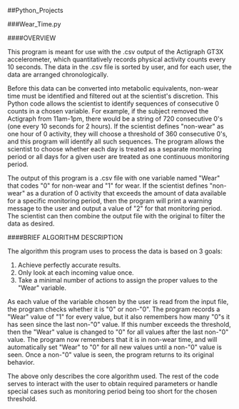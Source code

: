 ##Python_Projects

###Wear_Time.py

####OVERVIEW

This program is meant for use with the .csv output of the Actigraph GT3X accelerometer, which quantitatively records physical activity counts every 10 seconds. The data in the .csv file is sorted by user, and for each user, the data are arranged chronologically.

Before this data can be converted into metabolic equivalents, non-wear time must be identified and filtered out at the scientist's discretion. This Python code allows the scientist to identify sequences of consecutive 0 counts in a chosen variable. For example, if the subject removed the Actigraph from 11am-1pm, there would be a string of 720 consecutive 0's (one every 10 seconds for 2 hours). If the scientist defines "non-wear" as one hour of 0 activity, they will choose a threshold of 360 consecutive 0's, and this program will identify all such sequences. The program allows the scientist to choose whether each day is treated as a separate monitoring period or all days for a given user are treated as one continuous monitoring period.

The output of this program is a .csv file with one variable named "Wear" that codes "0" for non-wear and "1" for wear. If the scientist defines "non-wear" as a duration of 0 activity that exceeds the amount of data available for a specific monitoring period, then the program will print a warning message to the user and output a value of "2" for that monitoring period. The scientist can then combine the output file with the original to filter the data as desired.

####BRIEF ALGORITHM DESCRIPTION

The algorithm this program uses to process the data is based on 3 goals:

1. Achieve perfectly accurate results.
2. Only look at each incoming value once.
3. Take a minimal number of actions to assign the proper values to the "Wear" variable.

As each value of the variable chosen by the user is read from the input file, the program checks whether it is "0" or non-"0". The program records a "Wear" value of "1" for every value, but it also remembers how many "0"s it has seen since the last non-"0" value. If this number exceeds the threshold, then the "Wear" value is changed to "0" for all values after the last non-"0" value. The program now remembers that it is in non-wear time, and will automatically set "Wear" to "0" for all new values until a non-"0" value is seen. Once a non-"0" value is seen, the program returns to its original behavior.

The above only describes the core algorithm used.  The rest of the code serves to interact with the user to obtain required parameters or handle special cases such as monitoring period being too short for the chosen threshold.
